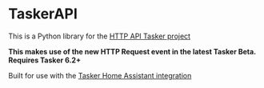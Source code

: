 # TaskerAPI

This is a Python library for the [HTTP API Tasker project](taskernet.com)

**This makes use of the new HTTP Request event in the latest Tasker Beta. Requires Tasker 6.2+**

Built for use with the [Tasker Home Assistant integration](github.com/lone-faerie/taskerha)
